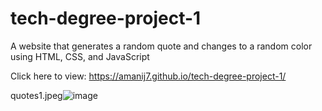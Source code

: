 # tech-degree-project-1
A website that generates a random quote and changes to a random color using HTML, CSS, and JavaScript

Click here to view: https://amanij7.github.io/tech-degree-project-1/

quotes1.jpeg![image](https://user-images.githubusercontent.com/35240086/127928622-37290230-e069-4587-918c-708bc3e92542.png)

